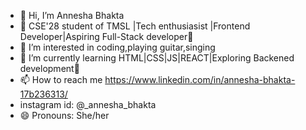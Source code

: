 - 👋 Hi, I’m Annesha Bhakta
- 🌟 CSE'28 student of TMSL |Tech enthusiasist |Frontend Developer|Aspiring Full-Stack developer🌟
- 👀 I’m interested in coding,playing guitar,singing
- 🌱 I’m currently learning HTML|CSS|JS|REACT|Exploring Backened development🌟
- 📫 How to reach me https://www.linkedin.com/in/annesha-bhakta-17b236313/
- instagram id: @_annesha_bhakta
- 😄 Pronouns: She/her

<!---
Anneshabhakta2005/Anneshabhakta2005 is a ✨ special ✨ repository because its `README.md` (this file) appears on your GitHub profile.
You can click the Preview link to take a look at your changes.
--->
